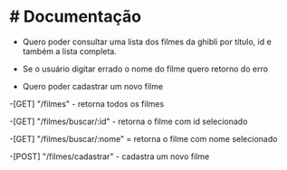 # # Documentação

* Quero poder consultar uma lista dos filmes da ghibli por título, id e também a lista completa.

* Se o usuário digitar errado o nome do filme quero retorno do erro

* Quero poder cadastrar um novo filme

-[GET] "/filmes" - retorna todos os filmes

-[GET] "/filmes/buscar/:id" - retorna o filme com id selecionado

-[GET] "/filmes/buscar/:nome" = retorna o filme com nome selecionado

-[POST] "/filmes/cadastrar" - cadastra um novo filme


